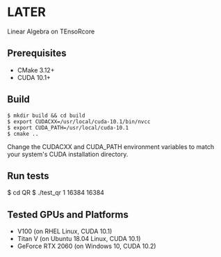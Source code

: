 # LATER
Linear Algebra on TEnsoRcore

## Prerequisites

* CMake 3.12+
* CUDA 10.1+

## Build

```
$ mkdir build && cd build
$ export CUDACXX=/usr/local/cuda-10.1/bin/nvcc
$ export CUDA_PATH=/usr/local/cuda-10.1
$ cmake ..
```

Change the CUDACXX and CUDA_PATH environment variables to match
your system's CUDA installation directory. 

## Run tests

$ cd QR
$ ./test_qr 1 16384 16384

## Tested GPUs and Platforms
* V100 (on RHEL Linux, CUDA 10.1)
* Titan V (on Ubuntu 18.04 Linux, CUDA 10.1)
* GeForce RTX 2060 (on Windows 10, CUDA 10.2)